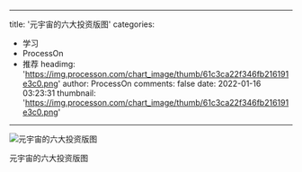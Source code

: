 
---
title: '元宇宙的六大投资版图'
categories: 
 - 学习
 - ProcessOn
 - 推荐
headimg: 'https://img.processon.com/chart_image/thumb/61c3ca22f346fb216191e3c0.png'
author: ProcessOn
comments: false
date: 2022-01-16 03:23:31
thumbnail: 'https://img.processon.com/chart_image/thumb/61c3ca22f346fb216191e3c0.png'
---

<div>   
<img class="thumb" alt="元宇宙的六大投资版图" src="https://img.processon.com/chart_image/thumb/61c3ca22f346fb216191e3c0.png" referrerpolicy="no-referrer">
<p>元宇宙的六大投资版图</p>  
</div>
            